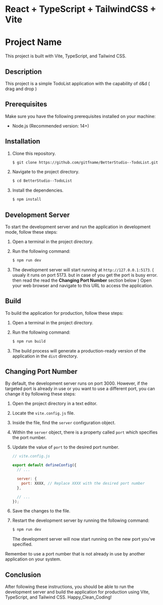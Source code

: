# React + TypeScript + TailwindCSS + Vite


# Project Name

This project is built with Vite, TypeScript, and Tailwind CSS.

## Description

This project is a simple TodoList application with the capability of d&d ( drag and drop )

## Prerequisites

Make sure you have the following prerequisites installed on your machine:

- Node.js (Recommended version: 14+)

## Installation

1. Clone this repository.
   
   ```bash
   $ git clone https://github.com/gitfname/BetterStudio--TodoList.git
   ```

2. Navigate to the project directory.

   ```bash
   $ cd BetterStudio--TodoList
   ```

3. Install the dependencies.

   ```bash
   $ npm install
   ```

## Development Server

To start the development server and run the application in development mode, follow these steps:

1. Open a terminal in the project directory.

2. Run the following command:

   ```bash
   $ npm run dev
   ```

3. The development server will start running at `http://127.0.0.1:5173`. ( usualy it runs on port 5173. but in case of you get the <span style="color:'red';">port is busy</span> error. then read the read the **Changing Port Number** section below ) Open your web browser and navigate to this URL to access the application.

## Build

To build the application for production, follow these steps:

1. Open a terminal in the project directory.

2. Run the following command:

   ```bash
   $ npm run build
   ```

3. The build process will generate a production-ready version of the application in the `dist` directory.

## Changing Port Number

By default, the development server runs on port 3000. However, if the targeted port is already in use or you want to use a different port, you can change it by following these steps:

1. Open the project directory in a text editor.

2. Locate the `vite.config.js` file.

3. Inside the file, find the `server` configuration object.

4. Within the `server` object, there is a property called `port` which specifies the port number.

5. Update the value of `port` to the desired port number.

   ```javascript
   // vite.config.js
   
   export default defineConfig({
     // ...
   
     server: {
       port: XXXX, // Replace XXXX with the desired port number
     },
   
     // ...
   });
   ```

6. Save the changes to the file.

7. Restart the development server by running the following command:

   ```bash
   $ npm run dev
   ```

   The development server will now start running on the new port you've specified.

Remember to use a port number that is not already in use by another application on your system.

## Conclusion

After following these instructions, you should be able to run the development server and build the application for production using Vite, TypeScript, and Tailwind CSS. Happy_Clean_Coding!